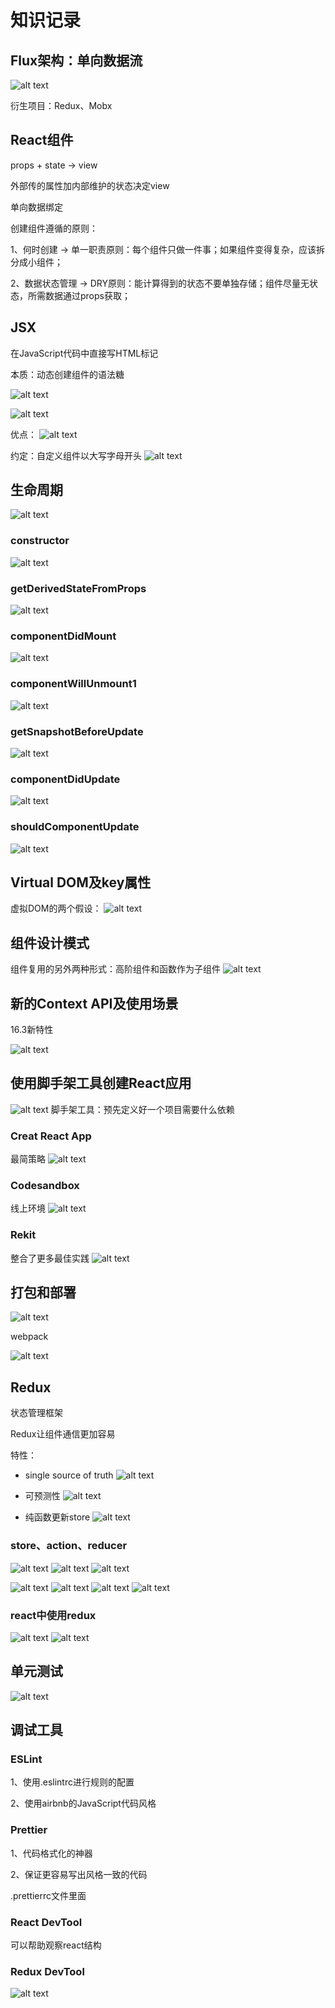 # 知识记录

## Flux架构：单向数据流
![alt text](image-1.png)

衍生项目：Redux、Mobx

## React组件

props + state -> view

外部传的属性加内部维护的状态决定view

单向数据绑定

创建组件遵循的原则：

1、何时创建 -> 单一职责原则：每个组件只做一件事；如果组件变得复杂，应该拆分成小组件；

2、数据状态管理 -> DRY原则：能计算得到的状态不要单独存储；组件尽量无状态，所需数据通过props获取；

## JSX
在JavaScript代码中直接写HTML标记

本质：动态创建组件的语法糖

![alt text](image-2.png)

![alt text](image-3.png)

优点：
![alt text](image-4.png)

约定：自定义组件以大写字母开头
![alt text](image-5.png)

## 生命周期
![alt text](image-6.png)

### constructor
![alt text](image-7.png)

### getDerivedStateFromProps
![alt text](image-8.png)

### componentDidMount
![alt text](image-9.png)

### componentWillUnmount1
![alt text](image-10.png)

### getSnapshotBeforeUpdate
![alt text](image-11.png)

### componentDidUpdate
![alt text](image-12.png)

### shouldComponentUpdate
![alt text](image-13.png)

## Virtual DOM及key属性
虚拟DOM的两个假设：
![alt text](image-14.png)

## 组件设计模式
组件复用的另外两种形式：高阶组件和函数作为子组件
![alt text](image-15.png)

## 新的Context API及使用场景
16.3新特性

![alt text](image-16.png)

## 使用脚手架工具创建React应用
![alt text](image-17.png)
脚手架工具：预先定义好一个项目需要什么依赖

### Creat React App
最简策略
![alt text](image-18.png)

### Codesandbox
线上环境
![alt text](image-20.png)

### Rekit
整合了更多最佳实践
![alt text](image-19.png)

## 打包和部署
![alt text](image-21.png)

webpack

![alt text](image-22.png)

## Redux
状态管理框架

Redux让组件通信更加容易

特性：

- single source of truth
![alt text](image-23.png)

- 可预测性
![alt text](image-24.png)

- 纯函数更新store
![alt text](image-25.png)

### store、action、reducer
![alt text](image-26.png)
![alt text](image-27.png)
![alt text](image-28.png)

![alt text](image-29.png)
![alt text](image-30.png)
![alt text](image-31.png)
![alt text](image-32.png)

### react中使用redux
![alt text](image-33.png)
![alt text](image-34.png)

## 单元测试
![alt text](image-35.png)

## 调试工具

### ESLint
1、使用.eslintrc进行规则的配置

2、使用airbnb的JavaScript代码风格

### Prettier
1、代码格式化的神器

2、保证更容易写出风格一致的代码

.prettierrc文件里面

### React DevTool 
可以帮助观察react结构

### Redux DevTool
![alt text](image-36.png)

